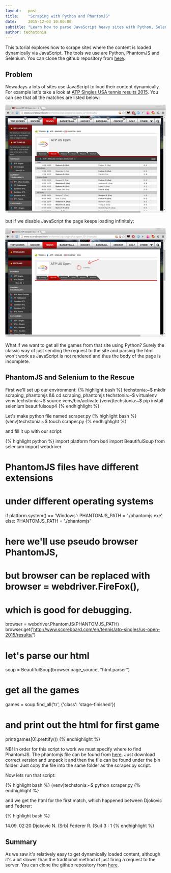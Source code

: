 ```yaml
---
layout:   post
title:    "Scraping with Python and PhantomJS"
date:     2015-12-03 10:00:00
subtitle: "Learn how to parse JavaScript heavy sites with Python, Selenium and PhantomJS."
author: techstonia
---
```

This tutorial explores how to scrape sites where the content is loaded dynamically via JavaScript. The tools we use are Python, PhantomJS and Selenium. You can clone the github repository from <a href="https://github.com/techstonia/scraping_phantomjs" target="_blank">here</a>.

## Problem
Nowadays a lots of sites use JavaScript to load their content dynamically. For example let's take a look at <a href="http://www.scoreboard.com/en/tennis/atp-singles/us-open-2015/results/" target="_blank">ATP Singles USA tennis results 2015</a>. You can see that all the matches are listed below:

<img class='img-responsive center-block' src='img/scoreboard-tennis.png'>

but if we disable JavaScript the page keeps loading infinitely:

<img class='img-responsive center-block' src='img/scoreboard-tennis-loading.png'>

What if we want to get all the games from that site using Python? Surely the classic way of just sending the request to the site and parsing the html won't work as JavaScript is not rendered and thus the body of the page is incomplete.

## PhantomJS and Selenium to the Rescue
First we'll set up our environment:
{% highlight bash %}
techstonia:~$ mkdir scraping_phantomjs && cd scraping_phantomjs
techstonia:~$ virtualenv venv
techstonia:~$ source venv/bin/activate
(venv)techstonia:~$ pip install selenium beautifulsoup4
{% endhighlight %}

Let's make python file named scraper.py 
{% highlight bash %}
(venv)techstonia:~$ touch scraper.py
{% endhighlight %}

and fill it up with our script:

{% highlight python %}
import platform
from bs4 import BeautifulSoup
from selenium import webdriver

# PhantomJS files have different extensions
# under different operating systems
if platform.system() == 'Windows':
    PHANTOMJS_PATH = './phantomjs.exe'
else:
    PHANTOMJS_PATH = './phantomjs'


# here we'll use pseudo browser PhantomJS,
# but browser can be replaced with browser = webdriver.FireFox(),
# which is good for debugging.
browser = webdriver.PhantomJS(PHANTOMJS_PATH)
browser.get('http://www.scoreboard.com/en/tennis/atp-singles/us-open-2015/results/')

# let's parse our html
soup = BeautifulSoup(browser.page_source, "html.parser")
# get all the games
games = soup.find_all('tr', {'class': 'stage-finished'})

# and print out the html for first game
print(games[0].prettify())
{% endhighlight %}

NB! In order for this script to work we must specify where to find PhantomJS. The phantomjs file can be found from <a href="https://bitbucket.org/ariya/phantomjs/downloads" target="_blank">here</a>. Just download correct version and unpack it and then the file can be found under the bin folder. Just copy the file into the same folder as the scraper.py script.

Now lets run that script:

{% highlight bash %}
(venv)techstonia:~$ python scraper.py 
{% endhighlight %}

and we get the html for the first match, which happened between Djokovic and Federer:

{% highlight bash %}
<tr class="odd no-border-bottom stage-finished" id="g_2_2DtOK9O8">
 <td class="cell_ib icons left ">
 </td>
 <td class="cell_ad time ">
  14.09. 02:20
 </td>
 <td class="cell_ab team-home bold ">
  <span class="padl">
   Djokovic N. (Srb)
  </span>
 </td>
 <td class="cell_ac team-away ">
  <span class="padl">
   Federer R. (Sui)
  </span>
 </td>
 <td class="cell_sa score bold ">
  3 : 1
 </td>
 <td class="cell_ia icons ">
  <span class="icons">
  </span>
 </td>
</tr>
{% endhighlight %}

## Summary
As we saw it's relatively easy to get dynamically loaded content, although it's a bit slower than the traditional method of just firing a request to the server. You can clone the github repository from <a href="https://github.com/techstonia/scraping_phantomjs" target="_blank">here</a>.